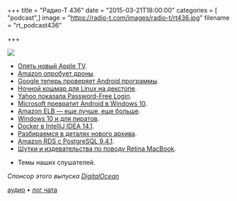 +++
title = "Радио-Т 436"
date = "2015-03-21T18:00:00"
categories = [ "podcast",]
image = "https://radio-t.com/images/radio-t/rt436.jpg"
filename = "rt_podcast436"

+++

![](https://radio-t.com/images/radio-t/rt436.jpg)

* [Опять новый Apple TV](http://prsm.tc/wVTUTB).
* [Amazon опробует дроны](http://prsm.tc/BDNKJ8).
* [Google теперь проверяет Android программы](http://www.theverge.com/2015/3/17/8231125/android-apps-now-reviewed-by-google).
* [Ночной кошмар для Linux на декстопе](http://www.extremetech.com/extreme/201722-linuxs-worst-case-scenario-microsoft-makes-secure-boot-mandatory-locks-out-other-opera).
* [Yahoo показала Password-Free Login](http://social.techcrunch.com/2015/03/16/yahoo-introduces-password-free-login-just-dont-lose-your-phone/).
* [Microsoft превратит Android в Windows 10](http://social.techcrunch.com/2015/03/17/microsoft-android-rom/).
* [Amazon ELB — еще лучше, еще больше](http://www.datacenterknowledge.com/archives/2015/03/19/amazon-web-services-beefs-elastic-block-store/).
* [Windows 10 и для пиратов](http://www.computerworld.com/article/2898803/microsoft-takes-extraordinary-step-will-give-pirates-free-windows-10-upgrade.html).
* [Docker в IntelliJ IDEA 14.1](http://prsm.tc/saT1lB).
* [Разбираемся в деталях нового архива](http://www.forbes.com/sites/benkepes/2015/03/20/getting-some-clarity-on-the-google-versus-amazon-archival-storage-products/).
* [Amazon RDS с PostgreSQL 9.4.1](https://aws.amazon.com/blogs/aws/amazon-rds-update-postgresql-9-4-1-now-available/).
* [Шутки и издевательства по поводу Retina MacBook](http://prsm.tc/6fHmPJ).
- Темы наших слушателей.

_Спонсор этого выпуска [DigitalOcean](https://do.co/radiot)_

[аудио](https://cdn.radio-t.com/rt_podcast436.mp3) • [лог чата](http://chat.radio-t.com/logs/radio-t-436.html)
<audio src="https://cdn.radio-t.com/rt_podcast436.mp3" preload="none"></audio>
